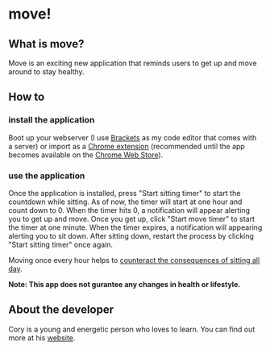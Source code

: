 # move!

## What is move?
Move is an exciting new application that reminds users to get up and move around to stay healthy.

## How to

### install the application
Boot up your webserver (I use [Brackets](brackets.io) as my code editor that comes with a server) or import as a [Chrome extension](https://developer.chrome.com/apps/first_app#five) (recommended until the app becomes available on the [Chrome Web Store](https://chrome.google.com/webstore)).

### use the application
Once the application is installed, press "Start sitting timer" to start the countdown while sitting. As of now, the timer will start at one hour and count down to 0. When the timer hits 0, a notification will appear alerting you to get up and move. Once you get up, click "Start move timer" to start the timer at one minute. When the timer expires, a notification will appearing alerting you to sit down. After sitting down, restart the process by clicking "Start sitting timer" once again.

Moving once every hour helps to [counteract the consequences of sitting all day](http://lifehacker.com/5879536/how-sitting-all-day-is-damaging-your-body-and-how-you-can-counteract-it).

**Note: This app does not gurantee any changes in health or lifestyle.**

## About the developer
Cory is a young and energetic person who loves to learn. You can find out more at his [website](corymortimer.com).